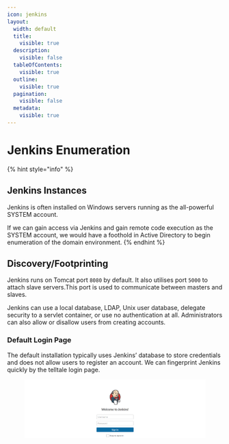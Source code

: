 ```yaml
---
icon: jenkins
layout:
  width: default
  title:
    visible: true
  description:
    visible: false
  tableOfContents:
    visible: true
  outline:
    visible: true
  pagination:
    visible: false
  metadata:
    visible: true
---
```


# Jenkins Enumeration

{% hint style="info" %}
## Jenkins Instances

Jenkins is often installed on Windows servers running as the all-powerful SYSTEM account.

If we can gain access via Jenkins and gain remote code execution as the SYSTEM account, we would have a foothold in Active Directory to begin enumeration of the domain environment.
{% endhint %}

## Discovery/Footprinting

Jenkins runs on Tomcat port `8080` by default. It also utilises port `5000` to attach slave servers.This port is used to communicate between masters and slaves.

Jenkins can use a local database, LDAP, Unix user database, delegate security to a servlet container, or use no authentication at all. Administrators can also allow or disallow users from creating accounts.

### Default Login Page

The default installation typically uses Jenkins’ database to store credentials and does not allow users to register an account. We can fingerprint Jenkins quickly by the telltale login page.

<figure><img src="../../../.gitbook/assets/image (41).png" alt=""><figcaption></figcaption></figure>
